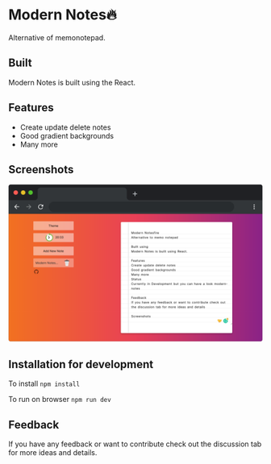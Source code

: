 # Modern Notes🔥

Alternative of memonotepad.

## Built

Modern Notes is built using the React.

## Features

-   Create update delete notes
-   Good gradient backgrounds
-   Many more

## Screenshots

![App Screenshot](https://github.com/lokeshvasnik/ImageUrl/blob/main/modern-notes-01.png?raw=true)

## Installation for development

To install `npm install`

To run on browser `npm run dev`

## Feedback

If you have any feedback or want to contribute check out the discussion tab for more ideas and details.

